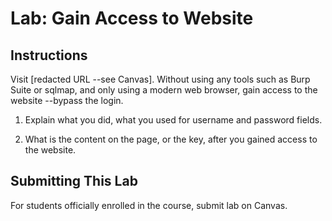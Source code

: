 # Lab: Gain Access to Website

## Instructions

Visit [redacted URL --see Canvas]. Without using any tools such as Burp Suite or sqlmap, and only using a modern web browser, gain access to the website --bypass the login.

1. Explain what you did, what you used for username and password fields.

2. What is the content on the page, or the key, after you gained access to the website.

## Submitting This Lab

For students officially enrolled in the course, submit lab on Canvas.